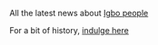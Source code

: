 All the latest news about [Igbo people](https://www.bbc.com/igbo)

For a bit of history, [indulge here](https://www.britannica.com/topic/Igbo)

